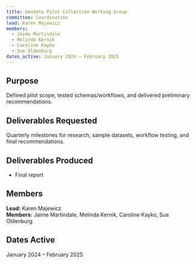 ```yaml
---
title: Geodata Pilot Collection Working Group
committee: Coordination
lead: Karen Majewicz
members:
  - Jaime Martindale
  - Melinda Kernik
  - Caroline Kayko
  - Sue Oldenburg
dates_active: January 2024 – February 2025
---
```


## Purpose
Defined pilot scope, tested schemas/workflows, and delivered preliminary recommendations.

## Deliverables Requested
Quarterly milestones for research, sample datasets, workflow testing, and final recommendations.

## Deliverables Produced
- Final report

## Members
**Lead:** Karen Majewicz  
**Members:** Jaime Martindale, Melinda Kernik, Caroline Kayko, Sue Oldenburg

## Dates Active
January 2024 – February 2025
